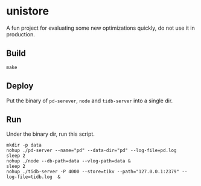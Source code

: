 # unistore
A fun project for evaluating some new optimizations quickly, do not use it in production.


## Build
```
make
```

## Deploy

Put the binary of `pd-serever`, `node` and `tidb-server` into a single dir.

## Run

Under the binary dir, run this script.

```
mkdir -p data
nohup ./pd-server --name="pd" --data-dir="pd" --log-file=pd.log
sleep 2
nohup ./node --db-path=data --vlog-path=data &
sleep 2
nohup ./tidb-server -P 4000 --store=tikv --path="127.0.0.1:2379" --log-file=tidb.log  &
```

